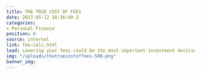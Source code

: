 ```yaml
---
title: THE TRUE COST OF FEES
date: 2017-05-12 18:16:00 Z
categories:
- Personal Finance
position: 6
source: internal
link: fee-calc.html
lead: Lowering your fees could be the most important investment decision you make.
img: "/uploads/thetruecostoffees-500.png"
banner_img: 
---
```


